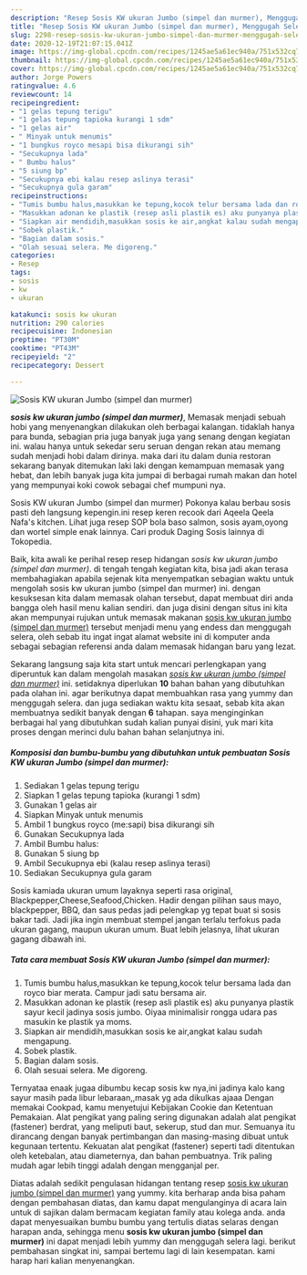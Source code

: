 ```yaml
---
description: "Resep Sosis KW ukuran Jumbo (simpel dan murmer), Menggugah Selera"
title: "Resep Sosis KW ukuran Jumbo (simpel dan murmer), Menggugah Selera"
slug: 2298-resep-sosis-kw-ukuran-jumbo-simpel-dan-murmer-menggugah-selera
date: 2020-12-19T21:07:15.041Z
image: https://img-global.cpcdn.com/recipes/1245ae5a61ec940a/751x532cq70/sosis-kw-ukuran-jumbo-simpel-dan-murmer-foto-resep-utama.jpg
thumbnail: https://img-global.cpcdn.com/recipes/1245ae5a61ec940a/751x532cq70/sosis-kw-ukuran-jumbo-simpel-dan-murmer-foto-resep-utama.jpg
cover: https://img-global.cpcdn.com/recipes/1245ae5a61ec940a/751x532cq70/sosis-kw-ukuran-jumbo-simpel-dan-murmer-foto-resep-utama.jpg
author: Jorge Powers
ratingvalue: 4.6
reviewcount: 14
recipeingredient:
- "1 gelas tepung terigu"
- "1 gelas tepung tapioka kurangi 1 sdm"
- "1 gelas air"
- " Minyak untuk menumis"
- "1 bungkus royco mesapi bisa dikurangi sih"
- "Secukupnya lada"
- " Bumbu halus"
- "5 siung bp"
- "Secukupnya ebi kalau resep aslinya terasi"
- "Secukupnya gula garam"
recipeinstructions:
- "Tumis bumbu halus,masukkan ke tepung,kocok telur bersama lada dan royco biar merata. Campur jadi satu bersama air."
- "Masukkan adonan ke plastik (resep asli plastik es) aku punyanya plastik sayur kecil jadinya sosis jumbo. Oiyaa minimalisir rongga udara pas masukin ke plastik ya moms."
- "Siapkan air mendidih,masukkan sosis ke air,angkat kalau sudah mengapung."
- "Sobek plastik."
- "Bagian dalam sosis."
- "Olah sesuai selera. Me digoreng."
categories:
- Resep
tags:
- sosis
- kw
- ukuran

katakunci: sosis kw ukuran 
nutrition: 290 calories
recipecuisine: Indonesian
preptime: "PT30M"
cooktime: "PT43M"
recipeyield: "2"
recipecategory: Dessert

---
```



![Sosis KW ukuran Jumbo (simpel dan murmer)](https://img-global.cpcdn.com/recipes/1245ae5a61ec940a/751x532cq70/sosis-kw-ukuran-jumbo-simpel-dan-murmer-foto-resep-utama.jpg)

<b><i>sosis kw ukuran jumbo (simpel dan murmer)</i></b>, Memasak menjadi sebuah hobi yang menyenangkan dilakukan oleh berbagai kalangan. tidaklah hanya para bunda, sebagian pria juga banyak juga yang senang dengan kegiatan ini. walau hanya untuk sekedar seru seruan dengan rekan atau memang sudah menjadi hobi dalam dirinya. maka dari itu dalam dunia restoran sekarang banyak ditemukan laki laki dengan kemampuan memasak yang hebat, dan lebih banyak juga kita jumpai di berbagai rumah makan dan hotel yang mempunyai koki cowok sebagai chef mumpuni nya.

Sosis KW ukuran Jumbo (simpel dan murmer) Pokonya kalau berbau sosis pasti deh langsung kepengin.ini resep keren recook dari Aqeela Qeela Nafa&#39;s kitchen. Lihat juga resep SOP bola baso salmon, sosis ayam,oyong dan wortel simple enak lainnya. Cari produk Daging Sosis lainnya di Tokopedia.

Baik, kita awali ke perihal resep resep hidangan <i>sosis kw ukuran jumbo (simpel dan murmer)</i>. di tengah tengah kegiatan kita, bisa jadi akan terasa membahagiakan apabila sejenak kita menyempatkan sebagian waktu untuk mengolah sosis kw ukuran jumbo (simpel dan murmer) ini. dengan kesuksesan kita dalam memasak olahan tersebut, dapat membuat diri anda bangga oleh hasil menu kalian sendiri. dan juga disini dengan situs ini kita akan mempunyai rujukan untuk memasak makanan <u>sosis kw ukuran jumbo (simpel dan murmer)</u> tersebut menjadi menu yang endess dan menggugah selera, oleh sebab itu ingat ingat alamat website ini di komputer anda sebagai sebagian referensi anda dalam memasak hidangan baru yang lezat.


Sekarang langsung saja kita start untuk mencari perlengkapan yang diperuntuk kan dalam mengolah masakan <u><i>sosis kw ukuran jumbo (simpel dan murmer)</i></u> ini. setidaknya diperlukan <b>10</b> bahan bahan yang dibutuhkan pada olahan ini. agar berikutnya dapat membuahkan rasa yang yummy dan menggugah selera. dan juga sediakan waktu kita sesaat, sebab kita akan membuatnya sedikit banyak dengan <b>6</b> tahapan. saya menginginkan berbagai hal yang dibutuhkan sudah kalian punyai disini, yuk mari kita proses dengan merinci dulu bahan bahan selanjutnya ini.

<!--inarticleads1-->

##### Komposisi dan bumbu-bumbu yang dibutuhkan untuk pembuatan Sosis KW ukuran Jumbo (simpel dan murmer):

1. Sediakan 1 gelas tepung terigu
1. Siapkan 1 gelas tepung tapioka (kurangi 1 sdm)
1. Gunakan 1 gelas air
1. Siapkan  Minyak untuk menumis
1. Ambil 1 bungkus royco (me:sapi) bisa dikurangi sih
1. Gunakan Secukupnya lada
1. Ambil  Bumbu halus:
1. Gunakan 5 siung bp
1. Ambil Secukupnya ebi (kalau resep aslinya terasi)
1. Sediakan Secukupnya gula garam


Sosis kamiada ukuran umum layaknya seperti rasa original, Blackpepper,Cheese,Seafood,Chicken. Hadir dengan pilihan saus mayo, blackpepper, BBQ, dan saus pedas jadi pelengkap yg tepat buat si sosis bakar tadi. Jadi jika ingin membuat stempel jangan terlalu terfokus pada ukuran gagang, maupun ukuran umum. Buat lebih jelasnya, lihat ukuran gagang dibawah ini. 

<!--inarticleads2-->

##### Tata cara membuat Sosis KW ukuran Jumbo (simpel dan murmer):

1. Tumis bumbu halus,masukkan ke tepung,kocok telur bersama lada dan royco biar merata. Campur jadi satu bersama air.
1. Masukkan adonan ke plastik (resep asli plastik es) aku punyanya plastik sayur kecil jadinya sosis jumbo. Oiyaa minimalisir rongga udara pas masukin ke plastik ya moms.
1. Siapkan air mendidih,masukkan sosis ke air,angkat kalau sudah mengapung.
1. Sobek plastik.
1. Bagian dalam sosis.
1. Olah sesuai selera. Me digoreng.


Ternyataa enaak jugaa dibumbu kecap sosis kw nya,ini jadinya kalo kang sayur masih pada libur lebaraan,,masak yg ada dikulkas ajaaa Dengan memakai Cookpad, kamu menyetujui Kebijakan Cookie dan Ketentuan Pemakaian. Alat pengikat yang paling sering digunakan adalah alat pengikat (fastener) berdrat, yang meliputi baut, sekerup, stud dan mur. Semuanya itu dirancang dengan banyak pertimbangan dan masing-masing dibuat untuk kegunaan tertentu. Kekuatan alat pengikat (fastener) seperti tadi ditentukan oleh ketebalan, atau diameternya, dan bahan pembuatnya. Trik paling mudah agar lebih tinggi adalah dengan mengganjal per. 

Diatas adalah sedikit pengulasan hidangan tentang resep <u>sosis kw ukuran jumbo (simpel dan murmer)</u> yang yummy. kita berharap anda bisa paham dengan pembahasan diatas, dan kamu dapat mengulanginya di acara lain untuk di sajikan dalam bermacam kegiatan family atau kolega anda. anda dapat menyesuaikan bumbu bumbu yang tertulis diatas selaras dengan harapan anda, sehingga menu <b>sosis kw ukuran jumbo (simpel dan murmer)</b> ini dapat menjadi lebih yummy dan menggugah selera lagi. berikut pembahasan singkat ini, sampai bertemu lagi di lain kesempatan. kami harap hari kalian menyenangkan.
